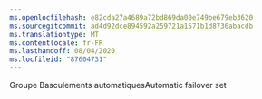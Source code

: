```yaml
---
ms.openlocfilehash: e82cda27a4689a72bd869da00e749be679eb3620
ms.sourcegitcommit: ad4d92dce894592a259721a1571b1d8736abacdb
ms.translationtype: MT
ms.contentlocale: fr-FR
ms.lasthandoff: 08/04/2020
ms.locfileid: "87604731"
---
```

<span data-ttu-id="13f6d-101">Groupe Basculements automatiques</span><span class="sxs-lookup"><span data-stu-id="13f6d-101">Automatic failover set</span></span>
